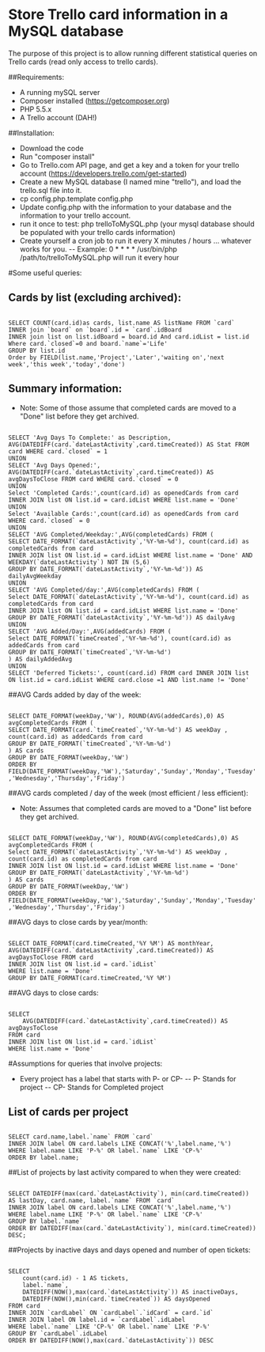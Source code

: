 # Store Trello card information in a MySQL database

The purpose of this project is to allow running different statistical queries on Trello cards (read only access to trello cards).

##Requirements:

- A running mySQL server
- Composer installed (https://getcomposer.org)
- PHP 5.5.x
- A Trello account (DAH!)

##Installation:

- Download the code
- Run "composer install"
- Go to Trello.com API page, and get a key and a token for your trello account (https://developers.trello.com/get-started)
- Create a new MySQL database (I named mine "trello"), and load the trello.sql file into it.
- cp config.php.template config.php
- Update config.php with the information to your database and the information to your trello account.
- run it once to test: php trelloToMySQL.php (your mysql database should be populated with your trello cards information)
- Create yourself a cron job to run it every X minutes / hours ... whatever works for you.
   -- Example: 0 * * * * /usr/bin/php /path/to/trelloToMySQL.php will run it every hour

#Some useful queries:

## Cards by list (excluding archived):
<code>
SELECT COUNT(card.id)as cards, list.name AS listName FROM `card`
INNER join `board` on `board`.id = `card`.idBoard
INNER join list on list.idBoard = board.id And card.idList = list.id
Where card.`closed`=0 and board.`name`='Life'
GROUP BY list.id
Order by FIELD(list.name,'Project','Later','waiting on','next week','this week','today','done')
</code>

## Summary information:

- Note: Some of those assume that completed cards are moved to a "Done" list before they get archived.

<code>
SELECT 'Avg Days To Complete:' as Description, AVG(DATEDIFF(card.`dateLastActivity`,card.timeCreated)) AS Stat FROM card WHERE card.`closed` = 1
UNION
SELECT 'Avg Days Opened:', AVG(DATEDIFF(card.`dateLastActivity`,card.timeCreated)) AS avgDaysToClose FROM card WHERE card.`closed` = 0
UNION
Select 'Completed Cards:',count(card.id) as openedCards from card INNER JOIN list ON list.id = card.idList WHERE list.name = 'Done'
UNION
Select 'Available Cards:',count(card.id) as openedCards from card WHERE card.`closed` = 0
UNION
SELECT 'AVG Completed/Weekday:',AVG(completedCards) FROM (
SELECT DATE_FORMAT(`dateLastActivity`,'%Y-%m-%d'), count(card.id) as completedCards from card
INNER JOIN list ON list.id = card.idList WHERE list.name = 'Done' AND WEEKDAY(`dateLastActivity`) NOT IN (5,6)
GROUP BY DATE_FORMAT(`dateLastActivity`,'%Y-%m-%d')) AS dailyAvgWeekday
UNION
SELECT 'AVG Completed/day:',AVG(completedCards) FROM (
Select DATE_FORMAT(`dateLastActivity`,'%Y-%m-%d'), count(card.id) as completedCards from card
INNER JOIN list ON list.id = card.idList WHERE list.name = 'Done'
GROUP BY DATE_FORMAT(`dateLastActivity`,'%Y-%m-%d')) AS dailyAvg
UNION
SELECT 'AVG Added/Day:',AVG(addedCards) FROM (
Select DATE_FORMAT(`timeCreated`,'%Y-%m-%d'), count(card.id) as addedCards from card
GROUP BY DATE_FORMAT(`timeCreated`,'%Y-%m-%d')
) AS dailyAddedAvg
UNION
SELECT 'Deferred Tickets:', count(card.id) FROM card INNER JOIN list ON list.id = card.idList WHERE card.close =1 AND list.name != 'Done'
</code>

##AVG Cards added by day of the week:

<code>
SELECT DATE_FORMAT(weekDay,'%W'), ROUND(AVG(addedCards),0) AS avgCompletedCards FROM (
SELECT DATE_FORMAT(card.`timeCreated`,'%Y-%m-%d') AS weekDay , count(card.id) as addedCards from card
GROUP BY DATE_FORMAT(`timeCreated`,'%Y-%m-%d')
) AS cards
GROUP BY DATE_FORMAT(weekDay,'%W')
ORDER BY FIELD(DATE_FORMAT(weekDay,'%W'),'Saturday','Sunday','Monday','Tuesday','Wednesday','Thursday','Friday')
</code>

##AVG cards completed / day of the week (most efficient / less efficient):

- Note: Assumes that completed cards are moved to a "Done" list before they get archived.

<code>
SELECT DATE_FORMAT(weekDay,'%W'), ROUND(AVG(completedCards),0) AS avgCompletedCards FROM (
Select DATE_FORMAT(`dateLastActivity`,'%Y-%m-%d') AS weekDay , count(card.id) as completedCards from card
INNER JOIN list ON list.id = card.idList WHERE list.name = 'Done'
GROUP BY DATE_FORMAT(`dateLastActivity`,'%Y-%m-%d')
) AS cards
GROUP BY DATE_FORMAT(weekDay,'%W')
ORDER BY FIELD(DATE_FORMAT(weekDay,'%W'),'Saturday','Sunday','Monday','Tuesday','Wednesday','Thursday','Friday')
</code>

##AVG days to close cards by year/month:

<code>
SELECT DATE_FORMAT(card.timeCreated,'%Y %M') AS monthYear, AVG(DATEDIFF(card.`dateLastActivity`,card.timeCreated)) AS avgDaysToClose FROM card
INNER JOIN list ON list.id = card.`idList`
WHERE list.name = 'Done'
GROUP BY DATE_FORMAT(card.timeCreated,'%Y %M')
</code>

##AVG days to close cards:

<code>
SELECT
    AVG(DATEDIFF(card.`dateLastActivity`,card.timeCreated)) AS avgDaysToClose
FROM card
INNER JOIN list ON list.id = card.`idList`
WHERE list.name = 'Done'
</code>

#Assumptions for queries that involve projects:

- Every project has a label that starts with P- or CP-
-- P- Stands for project
-- CP- Stands for Completed project


## List of cards per project

<code>
SELECT card.name,label.`name` FROM `card`
INNER JOIN label ON card.labels LIKE CONCAT('%',label.name,'%')
WHERE label.name LIKE 'P-%' OR label.`name` LIKE 'CP-%'
ORDER BY label.name;
</code>

##List of projects by last activity compared to when they were created:

<code>
SELECT DATEDIFF(max(card.`dateLastActivity`), min(card.timeCreated)) AS lastDay, card.name, label.`name` FROM `card`
INNER JOIN label ON card.labels LIKE CONCAT('%',label.name,'%')
WHERE label.name LIKE 'P-%' OR label.`name` LIKE 'CP-%'
GROUP BY label.`name`
ORDER BY DATEDIFF(max(card.`dateLastActivity`), min(card.timeCreated)) DESC;
</code>

##Projects by inactive days and days opened and number of open tickets:

<code>
SELECT
    count(card.id) - 1 AS tickets,
    label.`name`,
    DATEDIFF(NOW(),max(card.`dateLastActivity`)) AS inactiveDays,
    DATEDIFF(NOW(),min(card.`timeCreated`)) AS daysOpened
FROM card
INNER JOIN `cardLabel` ON `cardLabel`.`idCard` = card.`id`
INNER JOIN label ON label.id = `cardLabel`.idLabel
WHERE label.`name` LIKE 'CP-%' OR label.`name` LIKE 'P-%'
GROUP BY `cardLabel`.idLabel
ORDER BY DATEDIFF(NOW(),max(card.`dateLastActivity`)) DESC
</code>

